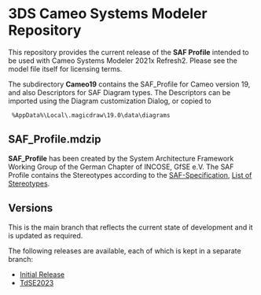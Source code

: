# 3DS Cameo Systems Modeler Repository

This repository provides the current release of the **SAF Profile** intended to be used with Cameo Systems Modeler 2021x Refresh2. Please see the model file itself for licensing terms.

The subdirectory **Cameo19** contains the SAF_Profile for Cameo version 19, and also Descriptors for SAF Diagram types.
The Descriptors can be imported using the Diagram customization Dialog, or copied to

```
 %AppData%\Local\.magicdraw\19.0\data\diagrams
```

## SAF_Profile.mdzip

**SAF_Profile** has been created by the System Architecture Framework Working Group of the German Chapter of INCOSE, GfSE e.V. The SAF Profile contains the Stereotypes according to the [SAF-Specification](https://github.com/GfSE/SAF-Specification/), [List of Stereotypes](https://github.com/GfSE/SAF-Specification/blob/main/stereotypes.md).


## Versions
This is the main branch that reflects the current state of development and it is updated as required.

The following releases are available, each of which is kept in a separate branch:
* [Initial Release](https://github.com/GfSE/SAF-Cameo-Profile/tree/Initial-Release)
* [TdSE2023](https://github.com/GfSE/SAF-Cameo-Profile/tree/TdSE2023)
